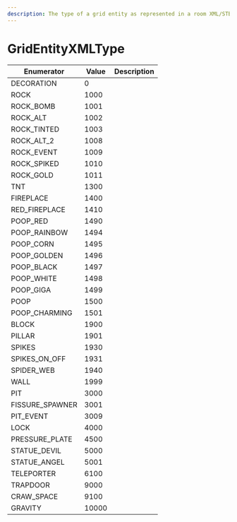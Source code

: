 ```yaml
---
description: The type of a grid entity as represented in a room XML/STB file
---
```


# GridEntityXMLType

| Enumerator       | Value | Description |
| ---------------- | ----- | ----------- |
| DECORATION       | 0     |             |
| ROCK             | 1000  |             |
| ROCK\_BOMB       | 1001  |             |
| ROCK\_ALT        | 1002  |             |
| ROCK\_TINTED     | 1003  |             |
| ROCK\_ALT\_2     | 1008  |             |
| ROCK\_EVENT      | 1009  |             |
| ROCK\_SPIKED     | 1010  |             |
| ROCK\_GOLD       | 1011  |             |
| TNT              | 1300  |             |
| FIREPLACE        | 1400  |             |
| RED\_FIREPLACE   | 1410  |             |
| POOP\_RED        | 1490  |             |
| POOP\_RAINBOW    | 1494  |             |
| POOP\_CORN       | 1495  |             |
| POOP\_GOLDEN     | 1496  |             |
| POOP\_BLACK      | 1497  |             |
| POOP\_WHITE      | 1498  |             |
| POOP\_GIGA       | 1499  |             |
| POOP             | 1500  |             |
| POOP\_CHARMING   | 1501  |             |
| BLOCK            | 1900  |             |
| PILLAR           | 1901  |             |
| SPIKES           | 1930  |             |
| SPIKES\_ON\_OFF  | 1931  |             |
| SPIDER\_WEB      | 1940  |             |
| WALL             | 1999  |             |
| PIT              | 3000  |             |
| FISSURE\_SPAWNER | 3001  |             |
| PIT\_EVENT       | 3009  |             |
| LOCK             | 4000  |             |
| PRESSURE\_PLATE  | 4500  |             |
| STATUE\_DEVIL    | 5000  |             |
| STATUE\_ANGEL    | 5001  |             |
| TELEPORTER       | 6100  |             |
| TRAPDOOR         | 9000  |             |
| CRAW\_SPACE      | 9100  |             |
| GRAVITY          | 10000 |             |

